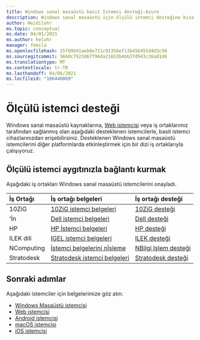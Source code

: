 ```yaml
---
title: Windows sanal masaüstü basit Istemci desteği-Azure
description: Windows sanal masaüstü için ölçülü istemci desteğine kısa bir genel bakış.
author: Heidilohr
ms.topic: conceptual
ms.date: 04/01/2021
ms.author: helohr
manager: femila
ms.openlocfilehash: 25f89b91aeb6e721c91356ef13b456455d4d3c98
ms.sourcegitcommit: 56b0c7923d67f96da21653b4bb37d943c36a81d6
ms.translationtype: MT
ms.contentlocale: tr-TR
ms.lasthandoff: 04/06/2021
ms.locfileid: "106446069"
---
```

# <a name="thin-client-support"></a>Ölçülü istemci desteği

Windows sanal masaüstü kaynaklarına, [Web istemcisi](connect-web.md) veya iş ortaklarımız tarafından sağlanmış olan aşağıdaki desteklenen istemcilerle, basit istemci cihazlarınızdan erişebilirsiniz. Desteklenen Windows sanal masaüstü istemcilerini diğer platformlarda etkinleştirmek için bir dizi iş ortaklarıyla çalışıyoruz.

## <a name="connect-with-your-thin-client-device"></a>Ölçülü istemci aygıtınızla bağlantı kurmak

Aşağıdaki iş ortakları Windows sanal masaüstü istemcilerini onayladı.

|İş Ortağı|İş ortağı belgeleri|İş ortağı desteği|
|:------|:--------------------|:--------------|
|10ZiG |[10ZiG istemci belgeleri](https://www.10zig.com/about/microsoft-windows-virtual-desktop)|[10ZiG desteği](https://www.10zig.com/resources/support_faq)|
|'İn |[Dell istemci belgeleri](https://www.delltechnologies.com/en-us/collaterals/unauth/data-sheets/products/thin-clients/dell-thinos-9-for-microsoft-wvd.pdf)|[Dell desteği](https://www.dell.com/support)|
|HP |[HP İstemci belgeleri](https://h20195.www2.hp.com/v2/GetDocument.aspx?docname=c07051097)|[HP desteği](https://support.hp.com/us-en/products/workstations-thin-clients)|
|ILEK dili |[IGEL istemci belgeleri](https://www.igel.com/igel-solution-family/windows-virtual-desktop/)|[ILEK desteği](https://www.igel.com/support/)|
|NComputing |[İstemci belgelerini nİşleme](https://www.ncomputing.com/microsoft)|[NBilgi Işlem desteği](https://www.ncomputing.com/support/support-options)|
|Stratodesk |[Stratodesk istemci belgeleri](https://www.stratodesk.com/kb/Microsoft_Windows_Virtual_Desktop_(WVD))|[Stratodesk desteği](https://www.stratodesk.com/support/)|

## <a name="next-steps"></a>Sonraki adımlar

Aşağıdaki istemciler için belgelerimize göz atın:

- [Windows Masaüstü istemcisi](connect-windows-7-10.md)
- [Web istemcisi](connect-web.md)
- [Android istemcisi](connect-android.md)
- [macOS istemcisi](connect-macos.md)
- [iOS istemcisi](connect-ios.md)
